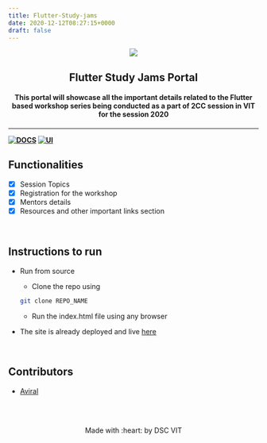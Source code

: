 ```yaml
---
title: Flutter-Study-jams
date: 2020-12-12T08:27:15+0000
draft: false
---
```

<p align="center">
	<img src="https://user-images.githubusercontent.com/30529572/72455010-fb38d400-37e7-11ea-9c1e-8cdeb5f5906e.png" />
	<h2 align="center"> Flutter Study Jams Portal </h2>
	<h4 align="center"> This portal will showcase all the important details related to the Flutter based workshop series being conducted as a part of 2CC session in VIT for the session 2020<h4>
</p>

---
[![DOCS](https://img.shields.io/badge/Documentation-see%20docs-green?style=flat-square&logo=appveyor)](INSERT_LINK_FOR_DOCS_HERE) 
  [![UI ](https://img.shields.io/badge/User%20Interface-Link%20to%20UI-orange?style=flat-square&logo=appveyor)](https://flutter-study-jams.netlify.com/)


## Functionalities
- [X]  Session Topics
- [X]  Registration for the workshop
- [X]  Mentors details
- [X]  Resources and other important links section

<br>


## Instructions to run

* Run from source
	- Clone the repo using 
	```bash 
	git clone REPO_NAME
	```
	- Run the index.html file using any browser

* The site is already deployed and live [here](https://flutter-study-jams.netlify.com/)

<br>

## Contributors

* [Aviral](https://github.com/sAVItar02)



<br>
<br>

<p align="center">
	Made with :heart: by DSC VIT
</p>

